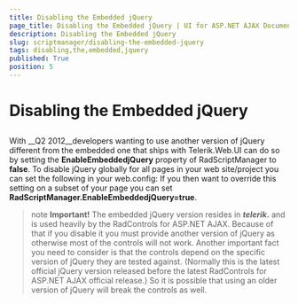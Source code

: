 ```yaml
---
title: Disabling the Embedded jQuery
page_title: Disabling the Embedded jQuery | UI for ASP.NET AJAX Documentation
description: Disabling the Embedded jQuery
slug: scriptmanager/disabling-the-embedded-jquery
tags: disabling,the,embedded,jquery
published: True
position: 5
---
```


# Disabling the Embedded jQuery



## 

With __Q2 2012__developers wanting to use another version of jQuery different from the embedded one that ships with Telerik.Web.UI can do so by setting the __EnableEmbeddedjQuery__ property of RadScriptManager to __false__. To disable jQuery globally for all pages in your web site/project you can set the following __<appSetting/>__ in your web.config: <add key=”Telerik.ScriptManager.EnableEmbeddedjQuery” value=”false” /> If you then want to override this setting on a subset of your page you can set __RadScriptManager.EnableEmbeddedjQuery=true__.

>note  __Important!__ 
>The embedded jQuery version resides in __$telerik.$__ and is used heavily by the RadControls for ASP.NET AJAX. Because of that if you disable it you must provide another version of jQuery as otherwise most of the controls will not work. Another important fact you need to consider is that the controls depend on the specific version of jQuery they are tested against. (Normally this is the latest official jQuery version released before the latest RadControls for ASP.NET AJAX official release.) So it is possible that using an older version of jQuery will break the controls as well.
>

